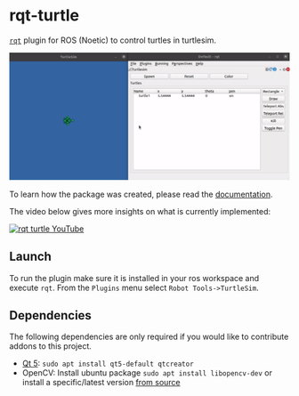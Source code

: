 # rqt-turtle

[`rqt`](http://wiki.ros.org/rqt) plugin for ROS (Noetic) to control turtles in turtlesim.

![Short Demo](docs/rqt_turtle.gif)

To learn how the package was created, please read the [documentation](https://fjp.at/ros/turtle-pong).

The video below gives more insights on what is currently implemented:

[![rqt turtle YouTube](http://img.youtube.com/vi/2IQtxEmP2a4/0.jpg)](https://youtu.be/2IQtxEmP2a4)


## Launch

To run the plugin make sure it is installed in your ros workspace and execute `rqt`.
From the `Plugins` menu select `Robot Tools->TurtleSim`.


## Dependencies

The following dependencies are only required if you would like to contribute addons to this project.

- [Qt 5](https://wiki.qt.io/Install_Qt_5_on_Ubuntu): `sudo apt install qt5-default qtcreator`
- OpenCV: Install ubuntu package `sudo apt install libopencv-dev` or install a specific/latest version [from source](https://docs.opencv.org/trunk/d7/d9f/tutorial_linux_install.html)
